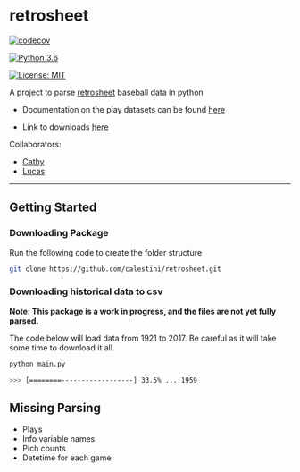 # retrosheet

[![codecov](https://codecov.io/gh/calestini/retrosheet/branch/master/graph/badge.svg)](https://codecov.io/gh/calestini/retrosheet)

[![Python 3.6](https://img.shields.io/badge/python-3.6-blue.svg)](https://www.python.org/downloads/release/python-360/)

[![License: MIT](https://img.shields.io/badge/License-MIT-yellow.svg)](https://opensource.org/licenses/MIT)


A project to parse [retrosheet](https://www.retrosheet.org) baseball data in python

 - Documentation on the play datasets can be found [here](https://www.retrosheet.org/datause.txt)

 - Link to downloads [here](https://www.retrosheet.org/game.htm)

Collaborators:
  - [Cathy](https://github.com/cathyhax)
  - [Lucas](https://github.com/calestini)

---

## Getting Started

### Downloading Package

Run the following code to create the folder structure
```bash
git clone https://github.com/calestini/retrosheet.git
```

### Downloading historical data to csv

**Note: This package is a work in progress, and the files are not yet fully parsed.**

The code below will load data from 1921 to 2017. Be careful as it will take some time to download it all.

```bash
python main.py

>>> [========------------------] 33.5% ... 1959
```

## Missing Parsing

  - Plays
  - Info variable names
  - Pich counts
  - Datetime for each game
